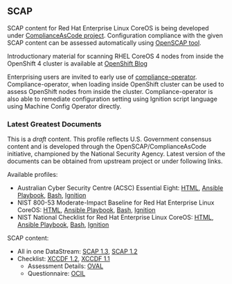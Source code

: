 ## SCAP

SCAP content for Red Hat Enterprise Linux CoreOS is being developed under [ComplianceAsCode project](https://github.com/ComplianceAsCode/content). Configuration compliance with the given SCAP content can be assessed automatically using [OpenSCAP tool](https://access.redhat.com/documentation/en-us/red_hat_enterprise_linux/8/html/security_hardening/scanning-the-system-for-security-compliance-and-vulnerabilities_security-hardening).

Introductionary material for scanning RHEL CoreOS 4 nodes from inside the OpenShift 4 cluster is available at [OpenShift Blog](https://www.openshift.com/blog/rhel-coreos-compliance-scanning-in-openshift-4)

Enterprising users are invited to early use of [compliance-operator](https://github.com/openshift/compliance-operator). Compliance-operator, when loading inside OpenShift cluster can be used to assess OpenShift nodes from inside the cluster. Compliance-operator is also able to remediate configuration setting using Ignition script language using Machine Config Operator directly.

### Latest Greatest Documents
This is a *draft* content. This profile reflects U.S. Government consensus content and is developed through the OpenSCAP/ComplianceAsCode initiative, championed by the National Security Agency. Latest version of the documents can be obtained from upstream project or under following links.

Available profiles:
 * Australian Cyber Security Centre (ACSC) Essential Eight: [HTML](/cac/guides/ssg-rhcos4-guide-e8.html), [Ansible Playbook](/cac/ansible/rhcos4-playbook-e8.yml), [Bash](/cac/bash/rhcos4-script-e8.sh), [Ignition](/cac/rhcos4/ignition-fixes.xml)
 * NIST 800-53 Moderate-Impact Baseline for Red Hat Enterprise Linux CoreOS: [HTML](/cac/guides/ssg-rhcos4-guide-moderate.html), [Ansible Playbook](/cac/ansible/rhcos4-playbook-moderate.yml), [Bash](/cac/bash/rhcos4-script-moderate.sh), [Ignition](/cac/rhcos4/ignition-fixes.xml)
 * NIST National Checklist for Red Hat Enterprise Linux CoreOS: [HTML](/cac/guides/ssg-rhcos4-guide-ncp.html), [Ansible Playbook](/cac/ansible/rhcos4-playbook-ncp.yml), [Bash](/cac/bash/rhcos4-script-ncp.sh), [Ignition](/cac/rhcos4/ignition-fixes.xml)

SCAP content:
 * All in one DataStream: [SCAP 1.3](/cac/ssg-rhcos4-ds.xml), [SCAP 1.2](/cac/ssg-rhcos4-ds-1.2.xml)
 * Checklist: [XCCDF 1.2](/cac/ssg-rhcos4-xccdf-1.2.xml), [XCCDF 1.1](/cac/ssg-rhcos4-xccdf.xml)
   * Assessment Details: [OVAL](/cac/ssg-rhcos4-oval.xml)
   * Questionnaire: [OCIL](/cac/ssg-rhcos4-ocil.xml)
